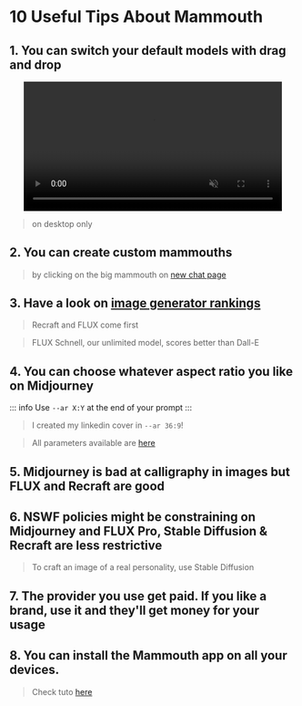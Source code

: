 # 10 Useful Tips About Mammouth

## 1. You can switch your default models with drag and drop

<div style="max-width: 90%; margin: 0 auto;">
<video controls autoplay muted loop style="width: 100%; display: block;">
  <source src="/docs/release-notes/demo-drag-and-drop.mp4" type="video/mp4">
  Your browser does not support the video tag.
</video>
</div>

> on desktop only

## 2. You can create custom mammouths
> by clicking on the big mammouth on [new chat page](https://chat.mammouth.ai)

## 3. Have a look on [image generator rankings](https://artificialanalysis.ai/text-to-image/arena?tab=Leaderboard) 
> Recraft and FLUX come first

> FLUX Schnell, our unlimited model, scores better than Dall-E

## 4. You can choose whatever aspect ratio you like on Midjourney

::: info Use `--ar X:Y` at the end of your prompt
:::

> I created my linkedin cover in `--ar 36:9`!

> All parameters available are [here](/docs/aspect-ratio-and-midjourney-parameters/index.md)

## 5. Midjourney is bad at calligraphy in images but FLUX and Recraft are good

## 6. NSWF policies might be constraining on Midjourney and FLUX Pro, Stable Diffusion & Recraft are less restrictive

> To craft an image of a real personality, use Stable Diffusion

## 7. The provider you use get paid. If you like a brand, use it and they'll get money for your usage

## 8. You can install the Mammouth app on all your devices. 

> Check tuto [here](/docs/how-to-download-the-mammouth-app/)